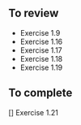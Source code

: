 ## To review
- Exercise 1.9
- Exercise 1.16
- Exercise 1.17
- Exercise 1.18
- Exercise 1.19

## To complete
[] Exercise 1.21
